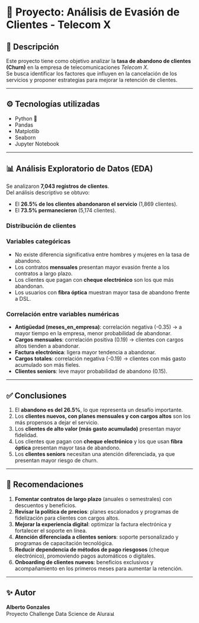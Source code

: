 # 📌 Proyecto: Análisis de Evasión de Clientes - Telecom X

## 📖 Descripción
Este proyecto tiene como objetivo analizar la **tasa de abandono de clientes (Churn)** en la empresa de telecomunicaciones *Telecom X*.  
Se busca identificar los factores que influyen en la cancelación de los servicios y proponer estrategias para mejorar la retención de clientes.

---

## ⚙️ Tecnologías utilizadas
- Python 🐍
- Pandas
- Matplotlib
- Seaborn
- Jupyter Notebook

---

## 📊 Análisis Exploratorio de Datos (EDA)

Se analizaron **7,043 registros de clientes**.  
Del análisis descriptivo se obtuvo:

- El **26.5% de los clientes abandonaron el servicio** (1,869 clientes).  
- El **73.5% permanecieron** (5,174 clientes).  

### Distribución de clientes


### Variables categóricas
- No existe diferencia significativa entre hombres y mujeres en la tasa de abandono.  
- Los contratos **mensuales** presentan mayor evasión frente a los contratos a largo plazo.  
- Los clientes que pagan con **cheque electrónico** son los que más abandonan.  
- Los usuarios con **fibra óptica** muestran mayor tasa de abandono frente a DSL.  



### Correlación entre variables numéricas
- **Antigüedad (meses_en_empresa)**: correlación negativa (-0.35) → a mayor tiempo en la empresa, menor probabilidad de abandonar.  
- **Cargos mensuales**: correlación positiva (0.19) → clientes con cargos altos tienden a abandonar.  
- **Factura electrónica**: ligera mayor tendencia a abandonar.  
- **Cargos totales**: correlación negativa (-0.19) → clientes con más gasto acumulado son más fieles.  
- **Clientes seniors**: leve mayor probabilidad de abandono (0.15).  



---

## ✅ Conclusiones
1. El **abandono es del 26.5%**, lo que representa un desafío importante.  
2. Los **clientes nuevos, con planes mensuales y con cargos altos** son los más propensos a dejar el servicio.  
3. Los **clientes de alto valor (más gasto acumulado)** presentan mayor fidelidad.  
4. Los clientes que pagan con **cheque electrónico** y los que usan **fibra óptica** presentan mayor tasa de abandono.  
5. Los **clientes seniors** necesitan una atención diferenciada, ya que presentan mayor riesgo de churn.  

---

## 🚀 Recomendaciones
1. **Fomentar contratos de largo plazo** (anuales o semestrales) con descuentos y beneficios.  
2. **Revisar la política de precios**: planes escalonados y programas de fidelización para clientes con cargos altos.  
3. **Mejorar la experiencia digital**: optimizar la factura electrónica y fortalecer el soporte en línea.  
4. **Atención diferenciada a clientes seniors**: soporte personalizado y programas de capacitación tecnológica.  
5. **Reducir dependencia de métodos de pago riesgosos** (cheque electrónico), promoviendo pagos automáticos o digitales.  
6. **Onboarding de clientes nuevos**: beneficios exclusivos y acompañamiento en los primeros meses para aumentar la retención.  

---

## ✨ Autor
**Alberto Gonzales**  
Proyecto Challenge Data Science de Alura📊 
